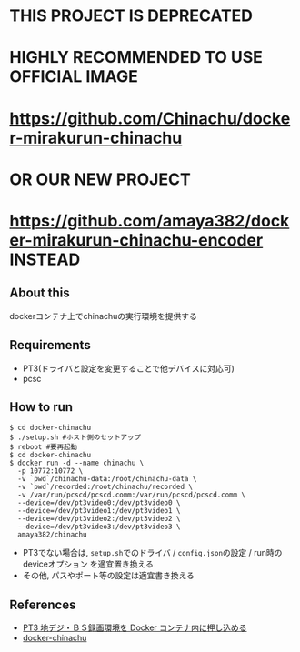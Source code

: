 # THIS PROJECT IS DEPRECATED
# HIGHLY RECOMMENDED TO USE OFFICIAL IMAGE
# https://github.com/Chinachu/docker-mirakurun-chinachu
# OR OUR NEW PROJECT
# https://github.com/amaya382/docker-mirakurun-chinachu-encoder INSTEAD

## About this

dockerコンテナ上でchinachuの実行環境を提供する


## Requirements

* PT3(ドライバと設定を変更することで他デバイスに対応可)
* pcsc


## How to run

``` shell
$ cd docker-chinachu
$ ./setup.sh #ホスト側のセットアップ
$ reboot #要再起動
$ cd docker-chinachu
$ docker run -d --name chinachu \
  -p 10772:10772 \
  -v `pwd`/chinachu-data:/root/chinachu-data \
  -v `pwd`/recorded:/root/chinachu/recorded \
  -v /var/run/pcscd/pcscd.comm:/var/run/pcscd/pcscd.comm \
  --device=/dev/pt3video0:/dev/pt3video0 \
  --device=/dev/pt3video1:/dev/pt3video1 \
  --device=/dev/pt3video2:/dev/pt3video2 \
  --device=/dev/pt3video3:/dev/pt3video3 \
  amaya382/chinachu
```

* PT3でない場合は, `setup.sh`でのドライバ / `config.json`の設定 / run時のdeviceオプション を適宜置き換える
* その他, パスやポート等の設定は適宜書き換える


## References

* [PT3 地デジ・ＢＳ録画環境を Docker コンテナ内に押し込める](http://qiita.com/knaka/items/829979912b7bbb529bdc)
* [docker-chinachu](https://github.com/ACUVE/docker-chinachu)
